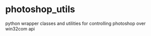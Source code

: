 photoshop_utils
===============

python wrapper classes and utilities for controlling photoshop over win32com api
